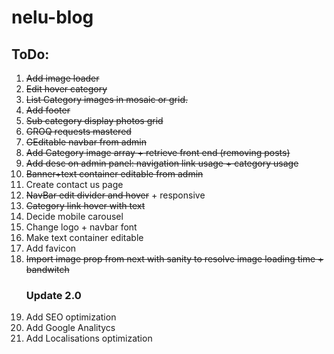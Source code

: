 # nelu-blog

<h2>ToDo:</h2>
<ol>
  <li><strike>Add image loader</strike></li>
  <li><strike>Edit hover category</strike></li>
  <li><strike>List Category images in mosaic or grid.</strike></li>
  <li><strike>Add footer</strike></li>
  <li><strike>Sub category display photos grid</strike></li>
  <li><strike>GROQ requests mastered</strike></li>
  <li><strike>GEditable navbar from admin</strike></li>
  <li><strike>Add Category image array + retrieve front end (removing posts)</strike></li>
  <li><strike>Add desc on admin panel: navigation link usage + category usage</strike></li>
  <li><strike>Banner+text container editable from admin</strike></li>
  <li>Create contact us page</li>
  <li><strike>NavBar edit divider and hover</strike> + responsive</li>
  <li><strike>Category link hover with text</strike></li>
  <li>Decide mobile carousel</li>
  <li>Change logo + navbar font</li>
  <li>Make text container editable</li>
  <li>Add favicon</li>
  <li><strike>Import image prop from next with sanity to resolve image loading time + bandwitch</strike></li>
  <h3>Update 2.0</h3>
  <li>Add SEO optimization</li>
  <li>Add Google Analitycs</li>
  <li>Add Localisations optimization</li>
</ol>
